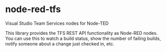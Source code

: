# node-red-tfs
Visual Studio Team Services nodes for Node-TED

This library provides the TFS REST API functionality as Node-RED nodes. You can use this to watch a build status, show the number of failing builds, notify someone about a change just checked in, etc.  
